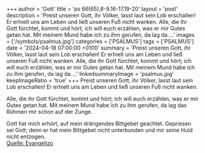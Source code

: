 +++
author = 'Gott'
title = 'ps 66(65),8-9.16-17.19-20'
layout = 'post'
description = 'Preist unseren Gott, ihr Völker,  lasst laut sein Lob erschallen! Er erhielt uns am Leben  und ließ unseren Fuß nicht wanken.  Alle, die ihr Gott fürchtet, kommt und hört;  ich will euch erzählen, was er mir Gutes getan hat. Mit meinem Mund habe ich zu ihm gerufen,  da lag da....'
images = ['/symbols/psalmus.jpg']
categories = ['PSALMUS']
tags = ['PSALMUS']
date = '2024-04-18 07:00:00 +0100'
summary = 'Preist unseren Gott, ihr Völker,  lasst laut sein Lob erschallen! Er erhielt uns am Leben  und ließ unseren Fuß nicht wanken.  Alle, die ihr Gott fürchtet, kommt und hört;  ich will euch erzählen, was er mir Gutes getan hat. Mit meinem Mund habe ich zu ihm gerufen,  da lag da....'
linkedsummaryImage = 'psalmus.jpg'
keepImageRatio = 'true'
+++
Preist unseren Gott, ihr Völker, 
lasst laut sein Lob erschallen!
Er erhielt uns am Leben 
und ließ unseren Fuß nicht wanken.

Alle, die ihr Gott fürchtet, kommt und hört; 
ich will euch erzählen, was er mir Gutes getan hat.
Mit meinem Mund habe ich zu ihm gerufen, 
da lag das Rühmen mir schon auf der Zunge.<!--more-->

Gott hat mich erhört, 
auf mein drängendes Bittgebet geachtet.
Gepriesen sei Gott; denn er hat mein Bittgebet nicht unterbunden 
und mir seine Huld nicht entzogen.<br> [Quelle: Evangelizo](https://evangeliumtagfuertag.org/DE/gospel)